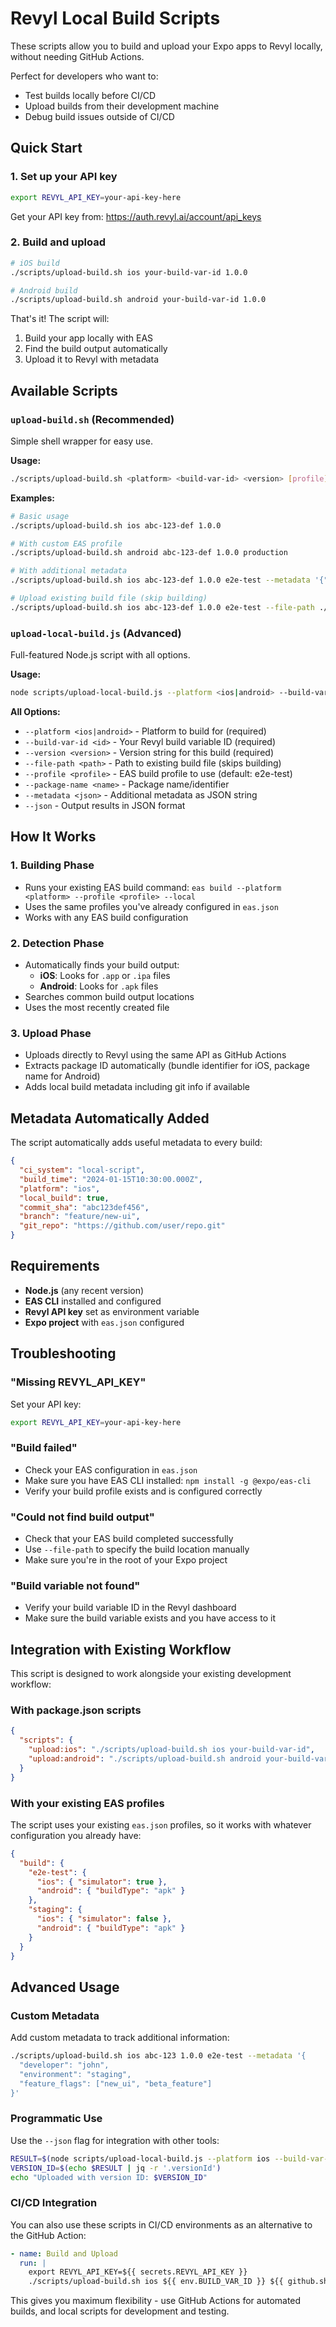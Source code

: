 # Revyl Local Build Scripts

These scripts allow you to build and upload your Expo apps to Revyl locally,
without needing GitHub Actions.

Perfect for developers who want to:

- Test builds locally before CI/CD
- Upload builds from their development machine
- Debug build issues outside of CI/CD

## Quick Start

### 1. Set up your API key

```bash
export REVYL_API_KEY=your-api-key-here
```

Get your API key from: https://auth.revyl.ai/account/api_keys

### 2. Build and upload

```bash
# iOS build
./scripts/upload-build.sh ios your-build-var-id 1.0.0

# Android build
./scripts/upload-build.sh android your-build-var-id 1.0.0
```

That's it! The script will:

1. Build your app locally with EAS
2. Find the build output automatically
3. Upload it to Revyl with metadata

## Available Scripts

### `upload-build.sh` (Recommended)

Simple shell wrapper for easy use.

**Usage:**

```bash
./scripts/upload-build.sh <platform> <build-var-id> <version> [profile] [additional-args...]
```

**Examples:**

```bash
# Basic usage
./scripts/upload-build.sh ios abc-123-def 1.0.0

# With custom EAS profile
./scripts/upload-build.sh android abc-123-def 1.0.0 production

# With additional metadata
./scripts/upload-build.sh ios abc-123-def 1.0.0 e2e-test --metadata '{"env":"staging"}'

# Upload existing build file (skip building)
./scripts/upload-build.sh ios abc-123-def 1.0.0 e2e-test --file-path ./MyApp.app
```

### `upload-local-build.js` (Advanced)

Full-featured Node.js script with all options.

**Usage:**

```bash
node scripts/upload-local-build.js --platform <ios|android> --build-var-id <id> --version <version> [options]
```

**All Options:**

- `--platform <ios|android>` - Platform to build for (required)
- `--build-var-id <id>` - Your Revyl build variable ID (required)
- `--version <version>` - Version string for this build (required)
- `--file-path <path>` - Path to existing build file (skips building)
- `--profile <profile>` - EAS build profile to use (default: e2e-test)
- `--package-name <name>` - Package name/identifier
- `--metadata <json>` - Additional metadata as JSON string
- `--json` - Output results in JSON format

## How It Works

### 1. Building Phase

- Runs your existing EAS build command:
  `eas build --platform <platform> --profile <profile> --local`
- Uses the same profiles you've already configured in `eas.json`
- Works with any EAS build configuration

### 2. Detection Phase

- Automatically finds your build output:
  - **iOS**: Looks for `.app` or `.ipa` files
  - **Android**: Looks for `.apk` files
- Searches common build output locations
- Uses the most recently created file

### 3. Upload Phase

- Uploads directly to Revyl using the same API as GitHub Actions
- Extracts package ID automatically (bundle identifier for iOS, package name for
  Android)
- Adds local build metadata including git info if available

## Metadata Automatically Added

The script automatically adds useful metadata to every build:

```json
{
  "ci_system": "local-script",
  "build_time": "2024-01-15T10:30:00.000Z",
  "platform": "ios",
  "local_build": true,
  "commit_sha": "abc123def456",
  "branch": "feature/new-ui",
  "git_repo": "https://github.com/user/repo.git"
}
```

## Requirements

- **Node.js** (any recent version)
- **EAS CLI** installed and configured
- **Revyl API key** set as environment variable
- **Expo project** with `eas.json` configured

## Troubleshooting

### "Missing REVYL_API_KEY"

Set your API key:

```bash
export REVYL_API_KEY=your-api-key-here
```

### "Build failed"

- Check your EAS configuration in `eas.json`
- Make sure you have EAS CLI installed: `npm install -g @expo/eas-cli`
- Verify your build profile exists and is configured correctly

### "Could not find build output"

- Check that your EAS build completed successfully
- Use `--file-path` to specify the build location manually
- Make sure you're in the root of your Expo project

### "Build variable not found"

- Verify your build variable ID in the Revyl dashboard
- Make sure the build variable exists and you have access to it

## Integration with Existing Workflow

This script is designed to work alongside your existing development workflow:

### With package.json scripts

```json
{
  "scripts": {
    "upload:ios": "./scripts/upload-build.sh ios your-build-var-id",
    "upload:android": "./scripts/upload-build.sh android your-build-var-id"
  }
}
```

### With your existing EAS profiles

The script uses your existing `eas.json` profiles, so it works with whatever
configuration you already have:

```json
{
  "build": {
    "e2e-test": {
      "ios": { "simulator": true },
      "android": { "buildType": "apk" }
    },
    "staging": {
      "ios": { "simulator": false },
      "android": { "buildType": "apk" }
    }
  }
}
```

## Advanced Usage

### Custom Metadata

Add custom metadata to track additional information:

```bash
./scripts/upload-build.sh ios abc-123 1.0.0 e2e-test --metadata '{
  "developer": "john",
  "environment": "staging",
  "feature_flags": ["new_ui", "beta_feature"]
}'
```

### Programmatic Use

Use the `--json` flag for integration with other tools:

```bash
RESULT=$(node scripts/upload-local-build.js --platform ios --build-var-id abc-123 --version 1.0.0 --json)
VERSION_ID=$(echo $RESULT | jq -r '.versionId')
echo "Uploaded with version ID: $VERSION_ID"
```

### CI/CD Integration

You can also use these scripts in CI/CD environments as an alternative to the
GitHub Action:

```yaml
- name: Build and Upload
  run: |
    export REVYL_API_KEY=${{ secrets.REVYL_API_KEY }}
    ./scripts/upload-build.sh ios ${{ env.BUILD_VAR_ID }} ${{ github.sha }}
```

This gives you maximum flexibility - use GitHub Actions for automated builds,
and local scripts for development and testing.
